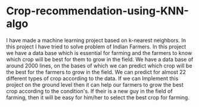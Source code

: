 # Crop-recommendation-using-KNN-algo
I have made a machine learning project based on k-nearest neighbors. In this project I have tried to solve problem of Indian Farmers. In this project we have a data base which is essential for farming and the farmers to know which crop will be best for them to grow in the field. We have a data base of around 2000 lines, on the bases of which we can predict which crop will be the best for the farmers to grow in the field. We can predict for almost 22 different types of crop according to the data. If we can Implement this project on the ground level then it can help our farmers to grow the best crop according to the condition's. If their is a new guy in the field of farming, then it will be easy for him/her to select the best crop for farming.
